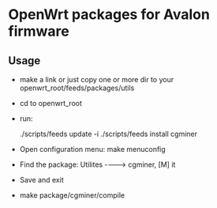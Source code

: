 OpenWrt packages for Avalon firmware
=====================================
Usage
----
* make a link or just copy one or more dir to your openwrt_root/feeds/packages/utils
* cd to openwrt_root
* run:

    ./scripts/feeds update -i
    ./scripts/feeds install cgminer

* Open configuration menu: make menuconfig
* Find the package: Utilites ----> cgminer, [M] it
* Save and exit
* make package/cgminer/compile

